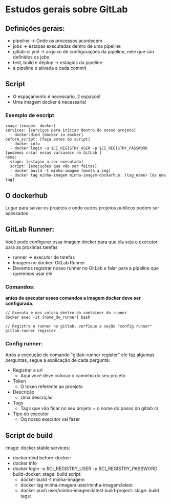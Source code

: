 # Estudos gerais sobre GitLab

## Definições gerais:
* pipeline -> Onde os processos acontecem
* jobs -> estapas executadas dentro de uma pipeline
* gitlab-ci.yml -> arquivo de configurações da pipeline, nele que são definidos os jobs
* test, build e deploy -> estagios da pipeline
* a pipeline é ativada a cada commit
## Script
* O espaçamento é necessario, 2 espaços!
* Uma imagem docker é necessaria!
### Exemplo de escript
```
image [imagem  docker]
services: [serviços para iniciar dentro do nosso projeto]
  - docker:dind [docker in docker]
before_script: [faça antes do script]
  - docker info 
  - docker login -u $CI_REGISTRY_USER -p $CI_REGISTRY_PASSWORD [podemos criar essas variaveis no GitLab ]
nome:
  stage: [estagio a ser executado]
  script: [execuções que vão ser feitas]
  - docker build -t minha-imagem [monta a img]
  - docker tag minha-imagem minha-imagem-dockerhub: (tag_name) [da uma tag]
```
##  O dockerhub
Lugar para salvar os projetos e onde outros projetos publicos podem ser acessados

## GitLab Runner:
Você pode configurar essa imagem docker para que ela seja o executor para as proximas tarefas
* runner -> executor de tarefas
* Imagem no docker: GitLab Runner
* Devemos registrar nosso runner no GitLab e falar para a pipeline que queremos usar ele
### Comandos:
**antes de executar esses comandos a imagem docker deve ser configurada.**
```
// Executa e nos coloca dentro do container do runner
docker exec -it [nome_do_runner] bash
```
```
// Registra o runner no gitlab, verfique a seção "config runner"
gitlab-runner register
```
### Config runner:
Após a execução do comando "gitlab-runner register" ele faz algumas perguntas, segue a explicação de cada pergunta:
* Registrar a url
  * Aqui você deve colocar o caminho do seu projeto
* Token
  * O token referente ao proejeto
* Descrição
  * Uma descrição
* Tags
  * Tags que vão ficar no seu projeto ~ o nome do passo do gitlab ci
* Tipo do executor
  * Oq nosso executor vai fazer
## Script de build
image: docker:stable
services:
- docker:dind
before-docker:
- docker info
- docker login -u $CI_REGISTRY_USER -p $CI_REGISTRY_PASSWORD
build-docker:
  stage: build
  script:
  - docker build -t minha-imagem
  - docker tag minha-imagem user/minha-imagem:latest
  - docker push user/minha-imagem:latest
build-project:
 stage: build
 tags: 

